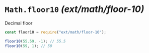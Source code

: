 # `Math.floor10` _(ext/math/floor-10)_

Decimal floor

```javascript
const floor10 = require("ext/math/floor-10");

floor10(55.59, -1); // 55.5
floor10(59, 1); // 50
```
